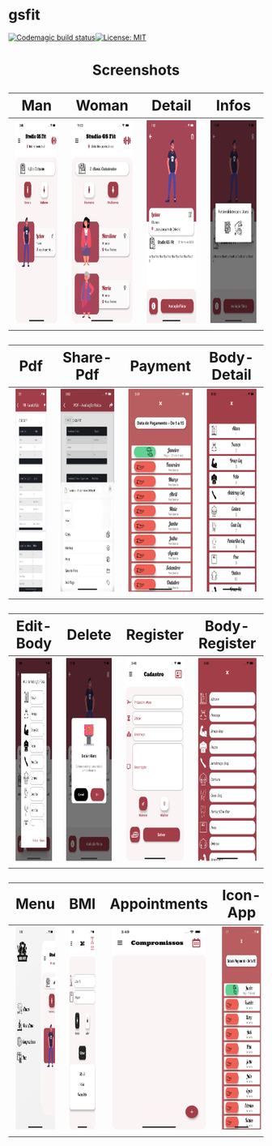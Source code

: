 # gsfit
[![Codemagic build status](https://api.codemagic.io/apps/5ec00f6c5c1ff53bb4fff230/5ec00f6c5c1ff53bb4fff22f/status_badge.svg)](https://codemagic.io/apps/5ec00f6c5c1ff53bb4fff230/5ec00f6c5c1ff53bb4fff22f/latest_build)[![License: MIT](https://img.shields.io/badge/License-MIT-yellow.svg)](https://opensource.org/licenses/MIT) 

<h1 align="center">Screenshots</p>


| Man | Woman | Detail | Infos
|-----------------------------------------------------------------------------------------------------------------------------|-------------------------------------------------------------------------------------------------------------------------------|----------------------------------------------------------------------------------------------------------------------|--------------------------------------------------------------------------------------------------------------------------------
|<img src="screenshots/man_screen.png" height="400em" /> | <img src="screenshots/woman_screen.png" height="400em" /> | <img src="screenshots/person_detail.png" height="400em" /> | <img src="screenshots/infos.png" height="400em"/>

| Pdf | Share-Pdf | Payment | Body-Detail
|-----------------------------------------------------------------------------------------------------------------------------|-------------------------------------------------------------------------------------------------------------------------------|----------------------------------------------------------------------------------------------------------------------|--------------------------------------------------------------------------------------------------------------------------------
|<img src="screenshots/pdf_screen.png" height="400em" /> | <img src="screenshots/share_pdf.png" height="400em" /> | <img src="screenshots/payment.png" height="400em" /> | <img src="screenshots/body_detail_screen.png" height="400em"/>

| Edit-Body | Delete | Register | Body-Register
|-----------------------------------------------------------------------------------------------------------------------------|-------------------------------------------------------------------------------------------------------------------------------|----------------------------------------------------------------------------------------------------------------------|--------------------------------------------------------------------------------------------------------------------------------
|<img src="screenshots/edit_body.png" height="400em" /> | <img src="screenshots/delete.png" height="400em" /> | <img src="screenshots/register_screen.png" height="400em" /> | <img src="screenshots/body_register_screen.png" height="400em"/>

| Menu | BMI | Appointments | Icon-App
|-----------------------------------------------------------------------------------------------------------------------------|-------------------------------------------------------------------------------------------------------------------------------|----------------------------------------------------------------------------------------------------------------------|--------------------------------------------------------------------------------------------------------------------------------
|<img src="screenshots/menu.png" height="400em" /> | <img src="screenshots/bmi_screen.png" height="400em" /> | <img src="screenshots/appointments_screen.png" height="400em" /> | <img src="screenshots/payment.png" height="400em"/>